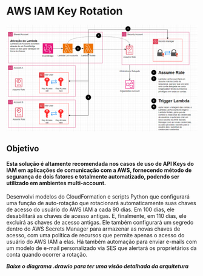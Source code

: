 # AWS IAM Key Rotation

![alt text](rotatekey.png)

## Objetivo

#### Esta solução é altamente recomendada nos casos de uso de API Keys do IAM em aplicações de comunicação com a AWS, fornecendo método de segurança de dois fatores e totalmente automatizado, podendo ser utilizado em ambientes multi-account.

Desenvolvi modelos do CloudFormation e scripts Python que configurará uma função de auto-rotação que rotacionará automaticamente suas chaves de acesso do usuário do AWS IAM a cada 90 dias. Em 100 dias, ele desabilitará as chaves de acesso antigas. E, finalmente, em 110 dias, ele excluirá as chaves de acesso antigas. Ele também configurará um segredo dentro do AWS Secrets Manager para armazenar as novas chaves de acesso, com uma política de recursos que permite apenas o acesso do usuário do AWS IAM a elas. Há também automação para enviar e-mails com um modelo de e-mail personalizado via SES que alertará os proprietários da conta quando ocorrer a rotação.

_**Baixe o diagrama .drawio para ter uma visão detalhada da arquitetura**_
